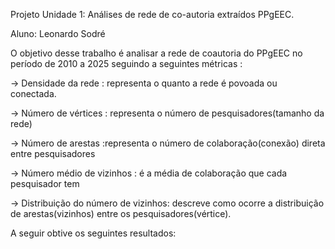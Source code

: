 Projeto Unidade 1: 
Análises de rede de co-autoria extraídos PPgEEC.

Aluno: Leonardo Sodré

O objetivo desse trabalho é analisar a rede de coautoria do PPgEEC no período de 2010 a 2025 seguindo a seguintes métricas :

-> Densidade da rede : representa o quanto a rede é povoada ou conectada.

-> Número de vértices : representa o número de pesquisadores(tamanho da rede)

-> Número de arestas :representa o número de colaboração(conexão) direta entre pesquisadores

-> Número médio de vizinhos : é a média de colaboração que cada pesquisador tem

-> Distribuição do número de vizinhos: descreve como ocorre a distribuição de arestas(vizinhos) entre os pesquisadores(vértice).


A seguir obtive os seguintes resultados:
